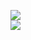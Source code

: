 [![](https://img.shields.io/badge/Made%20With-Github%20Spray-lightgrey.svg?style=for-the-badge&logo=github)](https://github.com/Annihil/github-spray#10758)  
[![](https://i.imgur.com/2DrTn0Z.gif)](https://github.com/Annihil/github-spray)